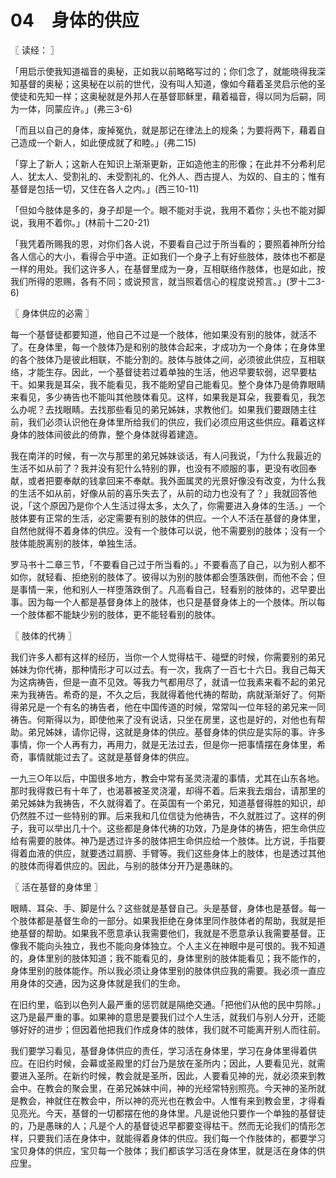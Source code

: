 # 04　身体的供应



〖 读经： 〗

「用启示使我知道福音的奥秘，正如我以前略略写过的；你们念了，就能晓得我深知基督的奥秘；这奥秘在以前的世代，没有叫人知道，像如今藉着圣灵启示他的圣使徒和先知一样；这奥秘就是外邦人在基督耶稣里，藉着福音，得以同为后嗣，同为一体，同蒙应许。」(弗三3-6)

「而且以自己的身体，废掉冤仇，就是那记在律法上的规条；为要将两下，藉着自己造成一个新人，如此便成就了和睦。」(弗二15)

「穿上了新人；这新人在知识上渐渐更新，正如造他主的形像；在此并不分希利尼人、犹太人、受割礼的、未受割礼的、化外人、西古提人、为奴的、自主的；惟有基督是包括一切，又住在各人之内。」(西三10-11)

「但如今肢体是多的，身子却是一个。眼不能对手说，我用不着你；头也不能对脚说，我用不着你。」(林前十二20-21)

「我凭着所赐我的恩，对你们各人说，不要看自己过于所当看的；要照着神所分给各人信心的大小，看得合乎中道。正如我们一个身子上有好些肢体，肢体也不都是一样的用处。我们这许多人，在基督里成为一身，互相联络作肢体，也是如此，按我们所得的恩赐，各有不同；或说预言，就当照着信心的程度说预言。」(罗十二3-6)



〖 身体供应的必需 〗

每一个基督徒都要知道，他自己不过是一个肢体，他如果没有别的肢体，就活不了。在身体里，每一个肢体乃是和别的肢体合起来，才成功为一个身体；在身体里的各个肢体乃是彼此相联，不能分割的。肢体与肢体之间，必须彼此供应，互相联络，才能生存。因此，一个基督徒若过着单独的生活，他迟早要软弱，迟早要枯干。如果我是耳朵，我不能看见，我不能盼望自己能看见。整个身体乃是倚靠眼睛来看见，多少祷告也不能叫其他肢体看见。这样，如果我是耳朵，我要看见，我怎么办呢？去找眼睛。去找那些看见的弟兄姊妹，求教他们。如果我们要跟随主往前，我们必须认识他在身体里所给我们的供应，我们必须应用这些供应。藉着这样身体的肢体间彼此的倚靠，整个身体就得着建造。

我在南洋的时候，有一次与那里的弟兄姊妹谈话，有人问我说，「为什么我最近的生活不如从前了？我并没有犯什么特别的罪，也没有不顺服的事，更没有收回奉献，或者把要奉献的钱拿回来不奉献。我外面属灵的光景好像没有改变，为什么我的生活不如从前，好像从前的喜乐失去了，从前的动力也没有了？」我就回答他说，「这个原因乃是你个人生活过得太多，太久了，你需要进入身体的生活。」一个肢体要有正常的生活，必定需要有别的肢体的供应。一个人不活在基督的身体里，自然他就得不着身体的供应。没有一个肢体可以说，他不需要别的肢体；没有一个肢体能脱离别的肢体，单独生活。

罗马书十二章三节，「不要看自己过于所当看的。」不要看高了自己，以为别人都不如你，就轻看、拒绝别的肢体了。彼得以为别的肢体都会堕落跌倒，而他不会；但是事情一来，他和别人一样堕落跌倒了。凡高看自己，轻看别的肢体的，迟早要出事。因为每一个人都是基督身体上的肢体，也只是基督身体上的一个肢体。所以每一个肢体都不能缺少别的肢体，更不能轻看别的肢体。



〖 肢体的代祷 〗

我们许多人都有这样的经历，当你一个人觉得枯干、碰壁的时候，你需要别的弟兄姊妹为你代祷，那种情形才可以过去。有一次，我病了一百七十六日。我自己每天为这病祷告，但是一直不见效。等我力气都用尽了，就请一位我素来看不起的弟兄来为我祷告。希奇的是，不久之后，我就得着他代祷的帮助，病就渐渐好了。何斯得弟兄是一个有名的祷告者，他在中国传道的时候，常常叫一位年轻的弟兄来一同祷告。何斯得以为，即使他来了没有说话，只坐在房里，这也是好的，对他也有帮助。弟兄姊妹，请你记得，这就是身体的供应。基督身体的供应是实际的事。许多事情，你一个人再有力，再用力，就是无法过去，但是你一把事情摆在身体里，希奇，事情就能过去了。这就是基督身体的供应。

一九三○年以后，中国很多地方，教会中常有圣灵浇灌的事情，尤其在山东各地。那时我得救已有十年了，也渴慕被圣灵浇灌，却得不着。后来我去烟台，请那里的弟兄姊妹为我祷告，不久就得着了。在英国有一个弟兄，知道基督得胜的知识，却仍然胜不过一些特别的罪。后来我和几位信徒为他祷告，不久就胜过了。这样的例子，我可以举出几十个。这些都是身体代祷的功效，乃是身体的祷告，把生命供应给有需要的肢体。神乃是透过许多的肢体把生命供应给一个肢体。比方说，手指要得着血液的供应，就要透过肩膀、手臂等。我们这些身体上的肢体，也是透过其他的肢体而得着供应的。因此，与别的肢体分开乃是愚昧的。



〖 活在基督的身体里 〗

眼睛、耳朵、手、脚是什么？这些就是基督自己。头是基督，身体也是基督。每一个肢体都是基督生命的一部分。如果我拒绝在身体里同作肢体者的帮助，我就是拒绝基督的帮助。如果我不愿意承认我需要他们，我就是不愿意承认我需要基督。正像我不能向头独立，我也不能向身体独立。个人主义在神眼中是可恨的。我不知道的，身体里别的肢体知道；我不能看见的，身体里别的肢体能看见；我不能作的，身体里别的肢体能作。所以我必须让身体里别的肢体供应我的需要。我必须一直应用身体的交通，因为这身体就是我们的生命。

在旧约里，临到以色列人最严重的惩罚就是隔绝交通。「把他们从他的民中剪除。」这乃是最严重的事。如果神的意思是要我们过个人生活，就我们与别人分开，还能够好好的进步；但因着他把我们作成身体的肢体，我们就不可能离开别人而往前。

我们要学习看见，基督身体供应的责任，学习活在身体里，学习在身体里得着供应。在旧约时候，会幕或圣殿里的灯台乃是放在圣所内；因此，人要看见光，就需要进入圣所。在新约时候，教会就是圣所，因此，人要看见神的光，就必须来到教会中。在教会的聚会里，在弟兄姊妹中间，神的光经常特别照亮。今天神的圣所就是教会，神就住在教会中，所以神的亮光也在教会中。人惟有来到教会里，才得看见亮光。今天，基督的一切都摆在他的身体里。凡是说他只要作一个单独的基督徒的，乃是愚昧的人；凡是个人的基督徒迟早都要变得枯干。然而无论我们的情形怎样，只要我们活在身体中，就能得着身体的供应。我们每一个作肢体的，都要学习宝贝身体的供应，宝贝每一个肢体；我们都该学习活在身体里，就是活在身体的供应里。

